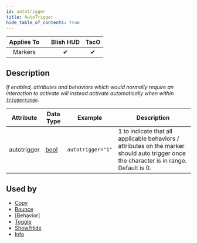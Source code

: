 ```yaml
---
id: autotrigger
title: AutoTrigger
hide_table_of_contents: true
---
```


| Applies To | | Blish HUD | TacO |
|-|-|-|-|
| <center>Markers</center> | | <center>✔</center> | <center>✔</center> |

## Description

*If enabled, attributes and behaviors which would normally require an interaction to activate will instead activate automatically when within [`triggerrange`](triggerrange).*

| Attribute | Data Type | Example | Description |
|-|-|-|-|
| autotrigger | [bool](../datatypes/bool) | `autotrigger="1"` | 1 to indicate that all applicable behaviors / attributes on the marker should auto trigger once the character is in range. Default is 0. |

## Used by
- [Copy](copy)
- [Bounce](bounce)
- [Behavior]
- [Toggle](toggle)
- [Show/Hide](showhide)
- [Info](info)